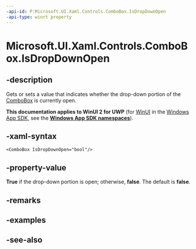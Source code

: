 ```yaml
---
-api-id: P:Microsoft.UI.Xaml.Controls.ComboBox.IsDropDownOpen
-api-type: winrt property
---
```


<!-- Property syntax
public bool IsDropDownOpen { get;  set; }
-->

# Microsoft.UI.Xaml.Controls.ComboBox.IsDropDownOpen

## -description
Gets or sets a value that indicates whether the drop-down portion of the [ComboBox](combobox.md) is currently open.

**This documentation applies to WinUI 2 for UWP** (for [WinUI](/windows/apps/winui/winui3/) in the [Windows App SDK](/windows/apps/windows-app-sdk/), see the **[Windows App SDK namespaces](/windows/windows-app-sdk/api/winrt/)**).

## -xaml-syntax
```xaml
<ComboBox IsDropDownOpen="bool"/>
```


## -property-value
**True** if the drop-down portion is open; otherwise, **false**. The default is **false**.

## -remarks

## -examples

## -see-also
